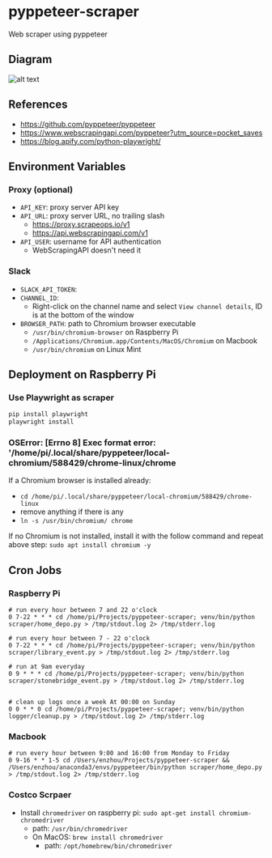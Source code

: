 # pyppeteer-scraper

Web scraper using pyppeteer

## Diagram
![alt text](image.png)

## References

- https://github.com/pyppeteer/pyppeteer
- https://www.webscrapingapi.com/pyppeteer?utm_source=pocket_saves
- https://blog.apify.com/python-playwright/

## Environment Variables

### Proxy (optional)
- `API_KEY`: proxy server API key
- `API_URL`: proxy server URL, no trailing slash
  - https://proxy.scrapeops.io/v1
  - https://api.webscrapingapi.com/v1
- `API_USER`: username for API authentication
  - WebScrapingAPI doesn't need it

### Slack

- `SLACK_API_TOKEN`:
- `CHANNEL_ID`:
  - Right-click on the channel name and select `View channel details`, ID is at
    the bottom of the window
- `BROWSER_PATH`: path to Chromium browser executable
  - `/usr/bin/chromium-browser` on Raspberry Pi
  - `/Applications/Chromium.app/Contents/MacOS/Chromium` on Macbook
  - `/usr/bin/chromium` on Linux Mint

## Deployment on Raspberry Pi

### Use Playwright as scraper
```sh
pip install playwright
playwright install
```

### OSError: [Errno 8] Exec format error: '/home/pi/.local/share/pyppeteer/local-chromium/588429/chrome-linux/chrome
If a Chromium browser is installed already:
- `cd /home/pi/.local/share/pyppeteer/local-chromium/588429/chrome-linux`
- remove anything if there is any
- `ln -s /usr/bin/chromium/ chrome`

If no Chromium is not installed, install it with the follow command and repeat above step:
`sudo apt install chromium -y`

## Cron Jobs

### Raspberry Pi
```shell
# run every hour between 7 and 22 o'clock
0 7-22 * * * cd /home/pi/Projects/pyppeteer-scraper; venv/bin/python scraper/home_depo.py > /tmp/stdout.log 2> /tmp/stderr.log

# run every hour between 7 - 22 o'clock
0 7-22 * * * cd /home/pi/Projects/pyppeteer-scraper; venv/bin/python scraper/library_event.py > /tmp/stdout.log 2> /tmp/stderr.log

# run at 9am everyday
0 9 * * * cd /home/pi/Projects/pyppeteer-scraper; venv/bin/python scraper/stonebridge_event.py > /tmp/stdout.log 2> /tmp/stderr.log


# clean up logs once a week At 00:00 on Sunday
0 0 * * 0 cd /home/pi/Projects/pyppeteer-scraper; venv/bin/python logger/cleanup.py > /tmp/stdout.log 2> /tmp/stderr.log
```

### Macbook
```shell
# run every hour between 9:00 and 16:00 from Monday to Friday
0 9-16 * * 1-5 cd /Users/enzhou/Projects/pyppeteer-scraper && /Users/enzhou/anaconda3/envs/pyppeteer/bin/python scraper/home_depo.py > /tmp/stdout.log 2> /tmp/stderr.log
```

### Costco Scrpaer

- Install `chromedriver` on raspberry pi: `sudo apt-get install chromium-chromedriver`
  - path: `/usr/bin/chromedriver`
  - On MacOS: `brew install chromedriver`
    - path: `/opt/homebrew/bin/chromedriver`
